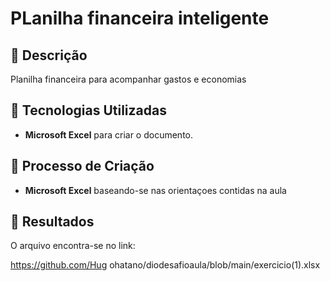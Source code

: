 # PLanilha financeira inteligente

## 📒 Descrição
Planilha financeira para acompanhar gastos e economias

## 🤖 Tecnologias Utilizadas
- **Microsoft Excel** para criar o documento.  

## 🧐 Processo de Criação
- **Microsoft Excel** baseando-se nas orientaçoes contidas na aula

## 🚀 Resultados
O arquivo encontra-se no link:

https://github.com/Hug ohatano/diodesafioaula/blob/main/exercicio(1).xlsx
